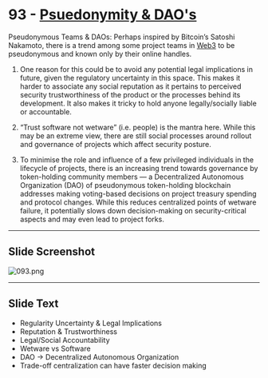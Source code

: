 # 93 - [Psuedonymity & DAO's](Psuedonymity%20&%20DAO's.md)

Pseudonymous Teams & DAOs: Perhaps inspired by Bitcoin’s Satoshi Nakamoto, there is a trend among some project teams in [Web3](Web3.md) to be pseudonymous and known only by their online handles. 

1. One reason for this could be to avoid any potential legal implications in future, given the regulatory uncertainty in this space. This makes it harder to associate any social reputation as it pertains to perceived security trustworthiness of the product or the processes behind its development. It also makes it tricky to hold anyone legally/socially liable or accountable. 
    
2. “Trust software not wetware” (i.e. people) is the mantra here. While this may be an extreme view, there are still social processes around rollout and governance of projects which affect security posture. 
    
3. To minimise the role and influence of a few privileged individuals in the lifecycle of projects, there is an increasing trend towards governance by token-holding community members — a Decentralized Autonomous Organization (DAO) of pseudonymous token-holding blockchain addresses making voting-based decisions on project treasury spending and protocol changes. While this reduces centralized points of wetware failure, it potentially slows down decision-making on security-critical aspects and may even lead to project forks.

___
## Slide Screenshot
![093.png](../../images/1.Ethereum%20101/093.png)
___
## Slide Text
- Regularity Uncertainty & Legal Implications
- Reputation & Trustworthiness
- Legal/Social Accountability
- Wetware vs Software
- DAO -> Decentralized Autonomous Organization
- Trade-off centralization can have faster decision making
 

